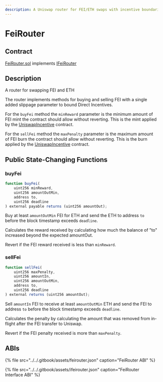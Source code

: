 ```yaml
---
description: A Uniswap router for FEI/ETH swaps with incentive boundaries
---
```


# FeiRouter

## Contract

[FeiRouter.sol](https://github.com/fei-protocol/fei-protocol-core/blob/master/contracts/router/FeiRouter.sol) implements [IFeiRouter](https://github.com/fei-protocol/fei-protocol-core/blob/master/contracts/router/FeiRouter.sol)

## Description

A router for swapping FEI and ETH

The router implements methods for buying and selling FEI with a single added slippage parameter to bound Direct Incentives.

For the `buyFei` method the `minReward` parameter is the minimum amount of FEI mint the contract should allow without reverting. This is the mint applied by the [UniswapIncentive](https://github.com/fei-protocol/fei-protocol-core/wiki/UniswapIncentive) contract.

For the `sellFei` method the `maxPenalty` parameter is the maximum amount of FEI burn the contract should allow without reverting. This is the burn applied by the [UniswapIncentive](https://github.com/fei-protocol/fei-protocol-core/wiki/UniswapIncentive) contract.

## Public State-Changing Functions

### buyFei

```javascript
function buyFei(
    uint256 minReward,
    uint256 amountOutMin,
    address to,
    uint256 deadline
) external payable returns (uint256 amountOut);
```

Buy at least `amountOutMin` FEI for ETH and send the ETH to address `to` before the block timestamp exceeds `deadline`. 

Calculates the reward received by calculating how much the balance of "to" increased beyond the expected amountOut.

Revert if the FEI reward received is less than `minReward`.

### sellFei

```javascript
function sellFei(
    uint256 maxPenalty,
    uint256 amountIn,
    uint256 amountOutMin,
    address to,
    uint256 deadline
) external returns (uint256 amountOut);
```

Sell `amountIn` FEI to receive at least `amountOutMin` ETH and send the FEI to address `to` before the block timestamp exceeds `deadline`. 

Calculates the penalty by calculating the amount that was removed from in-flight after the FEI transfer to Uniswap.

Revert if the FEI penalty received is more than `maxPenalty`.

## ABIs

{% file src="../../.gitbook/assets/feirouter.json" caption="FeiRouter ABI" %}

{% file src="../../.gitbook/assets/ifeirouter.json" caption="FeiRouter Interface ABI" %}

